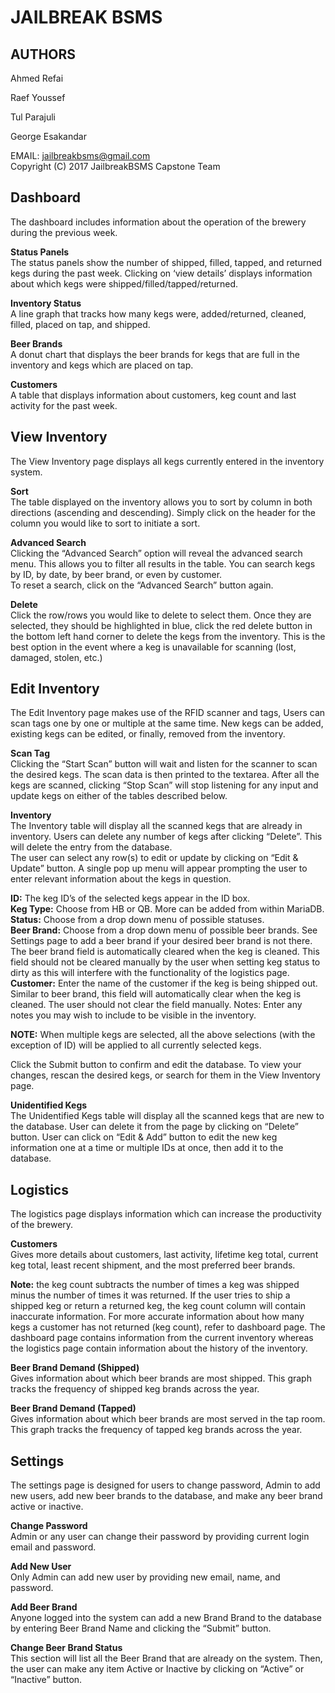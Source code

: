 JAILBREAK BSMS
===

AUTHORS
---

Ahmed Refai

Raef Youssef

Tul Parajuli 

George Esakandar

EMAIL: jailbreakbsms@gmail.com  
Copyright (C) 2017 JailbreakBSMS Capstone Team

Dashboard  
---  
The dashboard includes information about the operation of the brewery during the previous week.

**Status Panels**  
The status panels show the number of shipped, filled, tapped, and returned kegs during the past week. Clicking on ‘view details’ displays information about which kegs were shipped/filled/tapped/returned.
 
**Inventory Status**  
A line graph that tracks how many kegs were, added/returned, cleaned, filled, placed on tap, and shipped. 

**Beer Brands**  
A donut chart that displays the beer brands for kegs that are full in the inventory and kegs which are placed on tap.

**Customers**  
A table that displays information about customers, keg count and last activity for the past week.

View Inventory  
---  
The View Inventory page displays all kegs currently entered in the inventory system.

**Sort**  
The table displayed on the inventory allows you to sort by column in both directions (ascending and descending). Simply click on the header for the column you would like to sort to initiate a sort.

**Advanced Search**  
Clicking the “Advanced Search” option will reveal the advanced search menu. This allows you to filter all results in the table. You can search kegs by ID, by date, by beer brand, or even by customer.  
To reset a search, click on the “Advanced Search” button again.

**Delete**  
Click the row/rows you would like to delete to select them. Once they are selected, they should be highlighted in blue, click the red delete button in the bottom left hand corner to delete the kegs from the inventory. This is the best option in the event where a keg is unavailable for scanning (lost, damaged, stolen, etc.)

Edit Inventory  
---  
The Edit Inventory page makes use of the RFID scanner and tags, Users can scan tags one by one or multiple at the same time. New kegs can be added, existing kegs can be edited, or finally, removed from the inventory.

**Scan Tag**  
Clicking the “Start Scan” button will wait and listen for the scanner to scan the desired kegs. The scan data is then printed to the textarea. After all the kegs are scanned, clicking “Stop Scan” will stop listening for any input and update kegs on either of the tables described below.


**Inventory**  
The Inventory table will display all the scanned kegs that are already in inventory. Users can delete any number of kegs after clicking “Delete”. This will delete the entry from the database.  
The user can select any row(s) to edit or update by clicking on “Edit & Update” button.  A single pop up menu will appear prompting the user to enter relevant information about the kegs in question.

**ID:** The keg ID’s of the selected kegs appear in the ID box.  
**Keg Type:** Choose from HB or QB. More can be added from within MariaDB.  
**Status:** Choose from a drop down menu of possible statuses.  
**Beer Brand:** Choose from a drop down menu of possible beer brands. See Settings page to add a beer brand if your desired beer brand is not there. The beer brand field is automatically cleared when the keg is cleaned. This field should not be cleared manually by the user when setting keg status to dirty as this will interfere with the functionality of the logistics page.  
**Customer:** Enter the name of the customer if the keg is being shipped out. Similar to beer brand, this field will automatically clear when the keg is cleaned. The user should not clear the field manually.
Notes: Enter any notes you may wish to include to be visible in the inventory.

**NOTE:** When multiple kegs are selected, all the above selections (with the exception of ID) will be applied to all currently selected kegs.

Click the Submit button to confirm and edit the database.
To view your changes, rescan the desired kegs, or search for them in the View Inventory page.

**Unidentified Kegs**  
The Unidentified Kegs table will display all the scanned kegs that are new to the database. User can delete it from the page by clicking on “Delete” button. User can click on “Edit & Add” button to edit the new keg information one at a time or multiple IDs at once, then add it to the database.

Logistics  
---  
The logistics page displays information which can increase the productivity of the brewery.  

**Customers**  
Gives more details about customers, last activity, lifetime keg total, current keg total, least recent shipment, and the most preferred beer brands. 

**Note:** the keg count subtracts the number of times a keg was shipped minus the number of times it was returned. If the user tries to ship a shipped keg or return a returned keg, the keg count column will contain inaccurate information. For more accurate information about how many kegs a customer has not returned (keg count), refer to dashboard page. The dashboard page contains information from the current inventory whereas the logistics page contain information about the history of the inventory. 
  
**Beer Brand Demand (Shipped)**  
Gives information about which beer brands are most shipped. This graph tracks the frequency of shipped keg brands across the year. 

**Beer Brand Demand (Tapped)**  
Gives information about which beer brands are most served in the tap room. This graph tracks the frequency of tapped keg brands across the year. 

Settings
---
The settings page is designed for users to change password, Admin to add new users, add new beer brands to the database, and make any beer brand active or inactive.

**Change Password**  
Admin or any user can change their password by providing current login email and password.

**Add New User**  
Only Admin can add new user by providing new email, name, and password.

**Add Beer Brand**  
Anyone logged into the system can add a new Brand Brand to the database by entering Beer Brand Name and clicking the “Submit” button.

**Change Beer Brand Status**  
This section will list all the Beer Brand that are already on the system. Then, the user can make any item Active or Inactive by clicking on “Active” or “Inactive” button.

